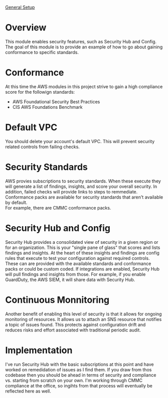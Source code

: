 [General Setup](../README.md)

# Overview

This module enables security features, such as Security Hub and Config.  The goal 
of this module is to provide an example of how to go about gaining conformance to
specific standards.

# Conformance

At this time the AWS modules in this project strive to gain a high compliance 
score for the followign standards:

* AWS Foundational Security Best Practices
* CIS AWS Foundations Benchmark

# Default VPC

You should delete your account's default VPC.  This will prevent security related
controls from failing checks.

# Security Standards

AWS provies subscriptions to security standards.  When these execute they will 
generate a list of findings, insights, and score your overall security.  In 
addition, failed checks will provide links to steps to remmediate.  Conformance
packs are available for security standards that aren't available by default.  
For example, there are CMMC conformance packs.

# Security Hub and Config

Security Hub provides a consolidated view of security in a given region or for
an organization.  This is your "single pane of glass" that scores and lists
findings and insights.  At the heart of these insights and findings are config
rules that execute to test your configuration against required controls.  These
can are provided with the available standards and conformance packs or could be
custom coded.  If integrations are enabled, Security Hub will pull findings and
insights from those.  For example, if you enable GuardDuty, the AWS SIEM, it 
will share data with Security Hub.

# Continuous Monnitoring

Another benefit of enabling this level of security is that it allows for ongoing
monitoring of resources.  It allows us to attach an SNS resource that notifies
a topic of issues found.  This protects against configuration drift and reduces
risks and effort associated with traditional periodic audit.

# Implementation

I've run Security Hub with the basic subscriptions at this point and have worked
on remedidation of issues as I find them.  If you draw from thos codebase then
you should be ahead in terms of security and compliance vs. starting from scratch
on your own.  I'm working through CMMC compliance at the office, so ingihts from
that process will eventually be reflected here as well.